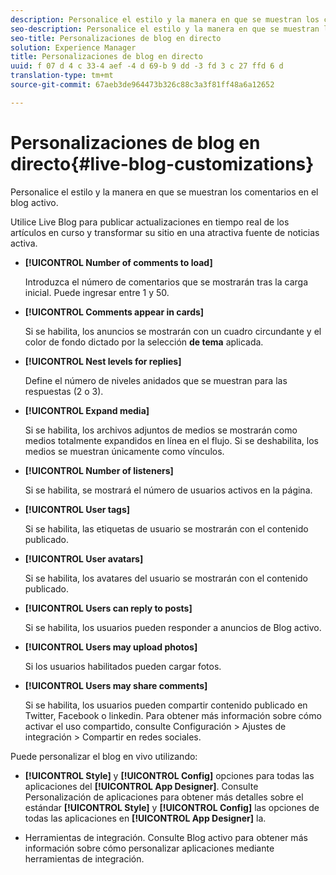 ```yaml
---
description: Personalice el estilo y la manera en que se muestran los comentarios en el blog activo.
seo-description: Personalice el estilo y la manera en que se muestran los comentarios en el blog activo.
seo-title: Personalizaciones de blog en directo
solution: Experience Manager
title: Personalizaciones de blog en directo
uuid: f 07 d 4 c 33-4 aef -4 d 69-b 9 dd -3 fd 3 c 27 ffd 6 d
translation-type: tm+mt
source-git-commit: 67aeb3de964473b326c88c3a3f81ff48a6a12652

---
```



# Personalizaciones de blog en directo{#live-blog-customizations}

Personalice el estilo y la manera en que se muestran los comentarios en el blog activo.



Utilice Live Blog para publicar actualizaciones en tiempo real de los artículos en curso y transformar su sitio en una atractiva fuente de noticias activa.

* **[!UICONTROL Number of comments to load]**

   Introduzca el número de comentarios que se mostrarán tras la carga inicial. Puede ingresar entre 1 y 50.

* **[!UICONTROL Comments appear in cards]**

   Si se habilita, los anuncios se mostrarán con un cuadro circundante y el color de fondo dictado por la selección **de tema** aplicada.

* **[!UICONTROL Nest levels for replies]**

   Define el número de niveles anidados que se muestran para las respuestas (2 o 3).

* **[!UICONTROL Expand media]**

   Si se habilita, los archivos adjuntos de medios se mostrarán como medios totalmente expandidos en línea en el flujo. Si se deshabilita, los medios se muestran únicamente como vínculos.

* **[!UICONTROL Number of listeners]**

   Si se habilita, se mostrará el número de usuarios activos en la página.

* **[!UICONTROL User tags]**

   Si se habilita, las etiquetas de usuario se mostrarán con el contenido publicado.

* **[!UICONTROL User avatars]**

   Si se habilita, los avatares del usuario se mostrarán con el contenido publicado.

* **[!UICONTROL Users can reply to posts]**

   Si se habilita, los usuarios pueden responder a anuncios de Blog activo.

* **[!UICONTROL Users may upload photos]**

   Si los usuarios habilitados pueden cargar fotos.

* **[!UICONTROL Users may share comments]**

   Si se habilita, los usuarios pueden compartir contenido publicado en Twitter, Facebook o linkedin. Para obtener más información sobre cómo activar el uso compartido, consulte Configuración &gt; Ajustes de integración &gt; Compartir en redes sociales.

Puede personalizar el blog en vivo utilizando:

* **[!UICONTROL Style]** y **[!UICONTROL Config]** opciones para todas las aplicaciones del **[!UICONTROL App Designer]**. Consulte Personalización de aplicaciones para obtener más detalles sobre el estándar **[!UICONTROL Style]** y **[!UICONTROL Config]** las opciones de todas las aplicaciones en **[!UICONTROL App Designer]** la.

* Herramientas de integración. Consulte Blog activo para obtener más información sobre cómo personalizar aplicaciones mediante herramientas de integración.

